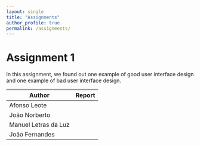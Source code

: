 ```yaml
---
layout: single
title: "Assignments"
author_profile: true
permalink: /assignments/
---
```


# Assignment 1 
In this assignment, we found out one example of good user interface design and
one example of bad user interface design.   

| Author                 | Report                                           |
| -----------------------| ------------------------------------------------ |
| Afonso Leote           | <a href="/reports/section1.pdf" target="_blank"> |
| João Norberto          | <a href="/reports/section1.pdf" target="_blank"> |
| Manuel Letras da Luz   | <a href="/reports/section1.pdf" target="_blank"> |
| João Fernandes         | <a href="/reports/section1.pdf" target="_blank"> |